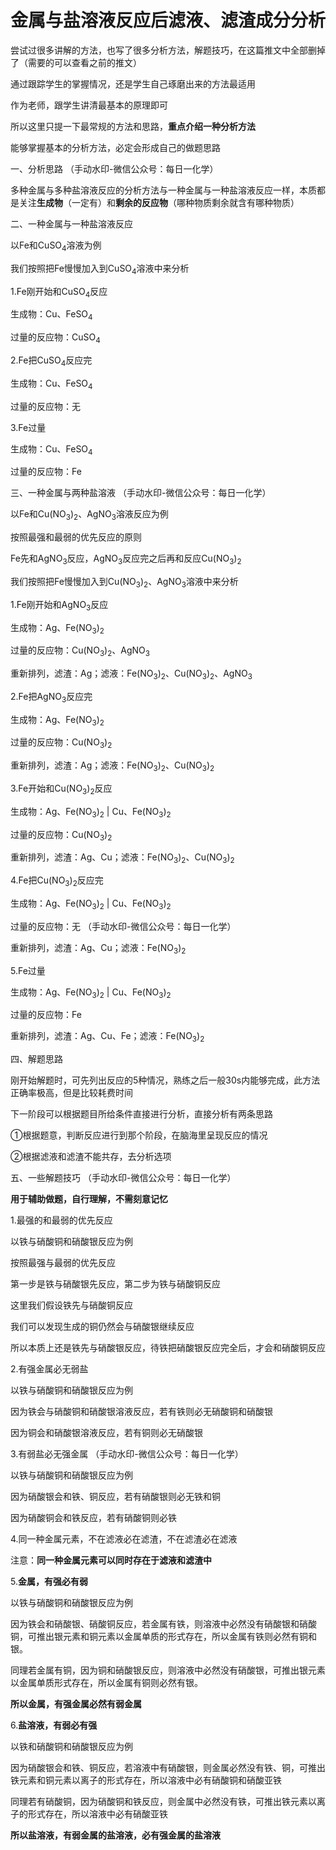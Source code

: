 # 金属与盐溶液反应后滤液、滤渣成分分析

尝试过很多讲解的方法，也写了很多分析方法，解题技巧，在这篇推文中全部删掉了（需要的可以查看之前的推文）

通过跟踪学生的掌握情况，还是学生自己琢磨出来的方法最适用

作为老师，跟学生讲清最基本的原理即可

所以这里只提一下最常规的方法和思路，**重点介绍一种分析方法**

能够掌握基本的分析方法，必定会形成自己的做题思路

一、分析思路	（手动水印-微信公众号：每日一化学）

多种金属与多种盐溶液反应的分析方法与一种金属与一种盐溶液反应一样，本质都是关注**生成物**（一定有）和**剩余的反应物**（哪种物质剩余就含有哪种物质）

二、一种金属与一种盐溶液反应

以Fe和CuSO<sub>4</sub>溶液为例

我们按照把Fe慢慢加入到CuSO<sub>4</sub>溶液中来分析

1.Fe刚开始和CuSO<sub>4</sub>反应

生成物：Cu、FeSO<sub>4</sub>

过量的反应物：CuSO<sub>4</sub>

2.Fe把CuSO<sub>4</sub>反应完

生成物：Cu、FeSO<sub>4</sub>

过量的反应物：无

3.Fe过量

生成物：Cu、FeSO<sub>4</sub>

过量的反应物：Fe

三、一种金属与两种盐溶液	（手动水印-微信公众号：每日一化学）

以Fe和Cu(NO<sub>3</sub>)<sub>2</sub>、AgNO<sub>3</sub>溶液反应为例

按照最强和最弱的优先反应的原则

Fe先和AgNO<sub>3</sub>反应，AgNO<sub>3</sub>反应完之后再和反应Cu(NO<sub>3</sub>)<sub>2</sub>​  

我们按照把Fe慢慢加入到Cu(NO<sub>3</sub>)<sub>2</sub>​、AgNO<sub>3</sub>溶液中来分析

1.Fe刚开始和AgNO<sub>3</sub>​反应

生成物：Ag、Fe(NO<sub>3</sub>)<sub>2</sub>

过量的反应物：Cu(NO<sub>3</sub>)<sub>2</sub>、AgNO<sub>3</sub>

重新排列，滤渣：Ag；滤液：Fe(NO<sub>3</sub>)<sub>2</sub>、Cu(NO<sub>3</sub>)<sub>2</sub>、AgNO<sub>3</sub>​

2.Fe把AgNO<sub>3</sub>​反应完

生成物：Ag、Fe(NO<sub>3</sub>)<sub>2</sub>

过量的反应物：Cu(NO<sub>3</sub>)<sub>2</sub>

重新排列，滤渣：Ag；滤液：Fe(NO<sub>3</sub>)<sub>2</sub>、Cu(NO<sub>3</sub>)<sub>2</sub>

3.Fe开始和Cu(NO<sub>3</sub>)<sub>2</sub>反应

生成物：Ag、Fe(NO<sub>3</sub>)<sub>2</sub> | Cu、Fe(NO<sub>3</sub>)<sub>2</sub>

过量的反应物：Cu(NO<sub>3</sub>)<sub>2</sub>

重新排列，滤渣：Ag、Cu；滤液：Fe(NO<sub>3</sub>)<sub>2</sub>、Cu(NO<sub>3</sub>)<sub>2</sub>

4.Fe把Cu(NO<sub>3</sub>)<sub>2</sub>反应完

生成物：Ag、Fe(NO<sub>3</sub>)<sub>2</sub> | Cu、Fe(NO<sub>3</sub>)<sub>2</sub>

过量的反应物：无	（手动水印-微信公众号：每日一化学）

重新排列，滤渣：Ag、Cu；滤液：Fe(NO<sub>3</sub>)<sub>2</sub>

5.Fe过量

生成物：Ag、Fe(NO<sub>3</sub>)<sub>2</sub> | Cu、Fe(NO<sub>3</sub>)<sub>2</sub>

过量的反应物：Fe

重新排列，滤渣：Ag、Cu、Fe；滤液：Fe(NO<sub>3</sub>)<sub>2</sub>

四、解题思路

刚开始解题时，可先列出反应的5种情况，熟练之后一般30s内能够完成，此方法正确率极高，但是比较耗费时间

下一阶段可以根据题目所给条件直接进行分析，直接分析有两条思路

①根据题意，判断反应进行到那个阶段，在脑海里呈现反应的情况

②根据滤液和滤渣不能共存，去分析选项

五、一些解题技巧	（手动水印-微信公众号：每日一化学）

**用于辅助做题，自行理解，不需刻意记忆**

1.最强的和最弱的优先反应

以铁与硝酸铜和硝酸银反应为例

按照最强与最弱的优先反应

第一步是铁与硝酸银先反应，第二步为铁与硝酸铜反应

这里我们假设铁先与硝酸铜反应

我们可以发现生成的铜仍然会与硝酸银继续反应

所以本质上还是铁先与硝酸银反应，待铁把硝酸银反应完全后，才会和硝酸铜反应

2.有强金属必无弱盐

以铁与硝酸铜和硝酸银反应为例

因为铁会与硝酸铜和硝酸银溶液反应，若有铁则必无硝酸铜和硝酸银

因为铜会和硝酸银溶液反应，若有铜则必无硝酸银

3.有弱盐必无强金属	（手动水印-微信公众号：每日一化学）

以铁与硝酸铜和硝酸银反应为例

因为硝酸银会和铁、铜反应，若有硝酸银则必无铁和铜

因为硝酸铜会和铁反应，若有硝酸铜则必铁

4.同一种金属元素，不在滤液必在滤渣，不在滤渣必在滤液

注意：**同一种金属元素可以同时存在于滤液和滤渣中**

5.**金属，有强必有弱**

以铁与硝酸铜和硝酸银反应为例

因为铁会和硝酸银、硝酸铜反应，若金属有铁，则溶液中必然没有硝酸银和硝酸铜，可推出银元素和铜元素以金属单质的形式存在，所以金属有铁则必然有铜和银。

同理若金属有铜，因为铜和硝酸银反应，则溶液中必然没有硝酸银，可推出银元素以金属单质形式存在，所以金属有铜则必然有银。

**所以金属，有强金属必然有弱金属**

6.**盐溶液，有弱必有强**

以铁和硝酸铜和硝酸银反应为例

因为硝酸银会和铁、铜反应，若溶液中有硝酸银，则金属必然没有铁、铜，可推出铁元素和铜元素以离子的形式存在，所以溶液中必有硝酸铜和硝酸亚铁

同理若有硝酸铜，因为硝酸铜和铁反应，则金属中必然没有铁，可推出铁元素以离子的形式存在，所以溶液中必有硝酸亚铁

**所以盐溶液，有弱金属的盐溶液，必有强金属的盐溶液**

‍
